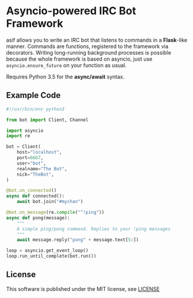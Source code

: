 # Asyncio-powered IRC Bot Framework
asif allows you to write an IRC bot that listens to commands in a **Flask**-like manner. Commands are functions, registered to the framework via decorators. Writing long-running background processes is possible because the whole framework is based on asyncio, just use `asyncio.ensure_future` on your function as usual.

Requires Python 3.5 for the **async/await** syntax.

## Example Code
```python
#!/usr/bin/env python3

from bot import Client, Channel

import asyncio
import re

bot = Client(
    host="localhost",
    port=6667,
    user="bot",
    realname="The Bot",
    nick="TheBot",
)

@bot.on_connected()
async def connected():
    await bot.join("#mychan")

@bot.on_message(re.compile("^!ping"))
async def pong(message):
    """
    A simple ping/pong command. Replies to your !ping messages
    """
    await message.reply("pong" + message.text[5:])

loop = asyncio.get_event_loop()
loop.run_until_complete(bot.run())
```

## License
This software is published under the MIT license, see [LICENSE](LICENSE)
